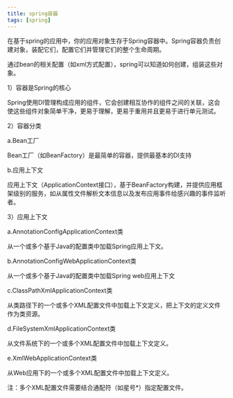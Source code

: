 ```yaml
---
title: spring容器
tags: [spring]
---
```


在基于spring的应用中，你的应用对象生存于Spring容器中。Spring容器负责创建对象，装配它们，配置它们并管理它们的整个生命周期。

通过bean的相关配置（如xml方式配置），spring可以知道如何创建，组装这些对象。

1）容器是Spring的核心

Spring使用DI管理构成应用的组件，它会创建相互协作的组件之间的关联，这会使这些组件对象简单干净，更易于理解，更易于重用并且更易于进行单元测试。

2）容器分类

a.Bean工厂

Bean工厂（如BeanFactory）是最简单的容器，提供最基本的DI支持

b.应用上下文

应用上下文（ApplicationContext接口），基于BeanFactory构建，并提供应用框架级别的服务，如从属性文件解析文本信息以及发布应用事件给感兴趣的事件监听者。

3）应用上下文

a.AnnotationConfigApplicationContext类

从一个或多个基于Java的配置类中加载Spring应用上下文。

b.AnnotationConfigWebApplicationContext类

从一个或多个基于Java的配置类中加载Spring web应用上下文

c.ClassPathXmlApplicationContext类

从类路径下的一个或多个XML配置文件中加载上下文定义，把上下文的定义文件作为类资源。

d.FileSystemXmlApplicationContext类

从文件系统下的一个或多个XML配置文件中加载上下文定义。

e.XmlWebApplicationContext类

从Web应用下的一个或多个XML配置文件中加载上下文定义。

注：多个XML配置文件需要结合通配符（如星号*）指定配置文件。